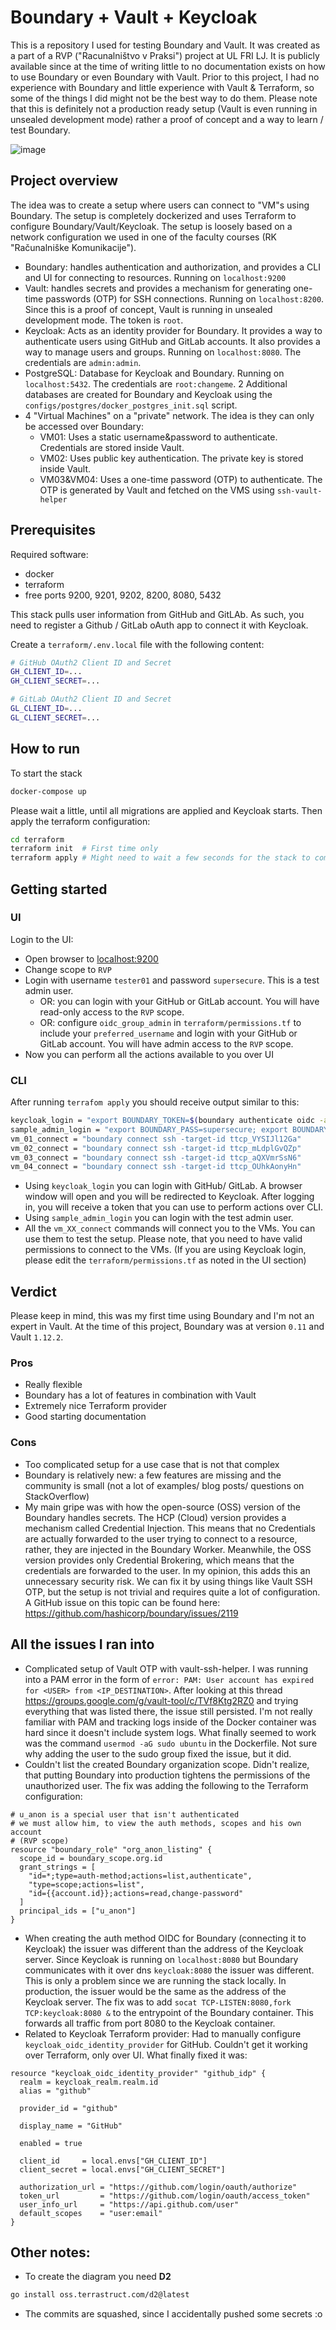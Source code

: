 # Boundary + Vault + Keycloak

This is a repository I used for testing Boundary and Vault. It was created as a part of a RVP ("Racunalništvo v Praksi") project at UL FRI LJ. It is publicly available since at the time of writing little to no documentation exists on how to use Boundary or even Boundary with Vault. Prior to this project, I had no experience with Boundary and little experience with Vault & Terraform, so some of the things I did might not be the best way to do them. Please note that this is definitely not a production ready setup (Vault is even running in unsealed development mode) rather a proof of concept and a way to learn / test Boundary.

![image](docs/out.svg)

## Project overview

The idea was to create a setup where users can connect to "VM"s using Boundary. The setup is completely dockerized and uses Terraform to configure Boundary/Vault/Keycloak. The setup is loosely based on a network configuration we used in one of the faculty courses (RK "Računalniške Komunikacije").
- Boundary: handles authentication and authorization, and provides a CLI and UI for connecting to resources. Running on `localhost:9200`
- Vault: handles secrets and provides a mechanism for generating one-time passwords (OTP) for SSH connections. Running on `localhost:8200`. Since this is a proof of concept, Vault is running in unsealed development mode. The token is `root`.
- Keycloak: Acts as an identity provider for Boundary. It provides a way to authenticate users using GitHub and GitLab accounts. It also provides a way to manage users and groups. Running on `localhost:8080`. The credentials are `admin:admin`.
- PostgreSQL: Database for Keycloak and Boundary. Running on `localhost:5432`. The credentials are `root:changeme`. 2 Additional databases are created for Boundary and Keycloak using the `configs/postgres/docker_postgres_init.sql` script.
- 4 "Virtual Machines" on a "private" network. The idea is they can only be accessed over Boundary:
  - VM01: Uses a static username&password to authenticate. Credentials are stored inside Vault.
  - VM02: Uses public key authentication. The private key is stored inside Vault.
  - VM03&VM04: Uses a one-time password (OTP) to authenticate. The OTP is generated by Vault and fetched on the VMS using `ssh-vault-helper`

## Prerequisites

Required software:
- docker 
- terraform
- free ports 9200, 9201, 9202, 8200, 8080, 5432

This stack pulls user information from GitHub and GitLAb. As such, you need to register a Github / GitLab oAuth app to connect it with Keycloak.

Create a `terraform/.env.local` file with the following content:

```sh
# GitHub OAuth2 Client ID and Secret
GH_CLIENT_ID=...
GH_CLIENT_SECRET=...

# GitLab OAuth2 Client ID and Secret
GL_CLIENT_ID=...
GL_CLIENT_SECRET=...
```

## How to run

To start the stack 

```sh
docker-compose up
```

Please wait a little, until all migrations are applied and Keycloak starts. Then apply the terraform configuration:

```sh
cd terraform
terraform init  # First time only
terraform apply # Might need to wait a few seconds for the stack to completely start
```

## Getting started 


### UI  

Login to the UI:
  - Open browser to [localhost:9200](http://localhost:9200)
  - Change scope to `RVP`
  - Login with username `tester01` and password `supersecure`. This is a test admin user.
    - OR: you can login with your GitHub or GitLab account. You will have read-only access to the `RVP` scope.
    - OR: configure `oidc_group_admin` in `terraform/permissions.tf` to include your `preferred_username` and login with your GitHub or GitLab account. You will have admin access to the `RVP` scope.
  - Now you can perform all the actions available to you over UI


### CLI

After running `terrafom apply` you should receive output similar to this:

```sh
keycloak_login = "export BOUNDARY_TOKEN=$(boundary authenticate oidc -auth-method-id=amoidc_aEffgDrBuT -keyring-type=none -format=json | jq -r '.item.attributes.token')"
sample_admin_login = "export BOUNDARY_PASS=supersecure; export BOUNDARY_TOKEN=$(boundary authenticate password -auth-method-id=ampw_M5k0qeDRe5 -login-name=tester01 -password=env://BOUNDARY_PASS -keyring-type=none -format=json | jq -r '.item.attributes.token')"
vm_01_connect = "boundary connect ssh -target-id ttcp_VYSIJl12Ga"
vm_02_connect = "boundary connect ssh -target-id ttcp_mLdplGvQZp"
vm_03_connect = "boundary connect ssh -target-id ttcp_aQXVmrSsN6"
vm_04_connect = "boundary connect ssh -target-id ttcp_OUhkAonyHn"
```

- Using `keycloak_login` you can login with GitHub/ GitLab. A browser window will open and you will be redirected to Keycloak. After logging in, you will receive a token that you can use to perform actions over CLI.
- Using `sample_admin_login` you can login with the test admin user. 
- All the `vm_XX_connect` commands will connect you to the VMs. You can use them to test the setup. Please note, that you need to have valid permissions to connect to the VMs. (If you are using Keycloak login, please edit the `terraform/permissions.tf` as noted in the UI section)
## Verdict

Please keep in mind, this was my first time using Boundary and I'm not an expert in Vault. At the time of this project, Boundary was at version `0.11` and Vault `1.12.2`.

### Pros

- Really flexible
- Boundary has a lot of features in combination with Vault
- Extremely nice Terraform provider
- Good starting documentation

### Cons

- Too complicated setup for a use case that is not that complex 
- Boundary is relatively new: a few features are missing and the community is small (not a lot of examples/ blog posts/ questions on StackOverflow)
- My main gripe was with how the open-source (OSS) version of the Boundary handles secrets. The HCP (Cloud) version provides a mechanism called Credential Injection. This means that no Credentials are actually forwarded to the user trying to connect to a resource, rather, they are injected in the Boundary Worker. Meanwhile, the OSS version provides only Credential Brokering, which means that the credentials are forwarded to the user. In my opinion, this adds this an unnecessary security risk. We can fix it by using things like Vault SSH OTP, but the setup is not trivial and requires quite a lot of configuration. A GitHub issue on this topic can be found here: https://github.com/hashicorp/boundary/issues/2119
  
## All the issues I ran into

- Complicated setup of Vault OTP with vault-ssh-helper. I was running into a PAM error in the form of `error: PAM: User account has expired for <USER> from <IP_DESTINATION>`. After looking at this thread https://groups.google.com/g/vault-tool/c/TVf8Ktg2RZ0 and trying everything that was listed there, the issue still persisted. I'm not really familiar with PAM and tracking logs inside of the Docker container was hard since it doesn't include system logs. What finally seemed to work was the command `usermod -aG sudo ubuntu` in the Dockerfile. Not sure why adding the user to the sudo group fixed the issue, but it did.
- Couldn't list the created Boundary organization scope. Didn't realize, that putting Boundary into production tightens the permissions of the unauthorized user. The fix was adding the following to the Terraform configuration:

```hcl
# u_anon is a special user that isn't authenticated 
# we must allow him, to view the auth methods, scopes and his own account
# (RVP scope)
resource "boundary_role" "org_anon_listing" {
  scope_id = boundary_scope.org.id
  grant_strings = [
    "id=*;type=auth-method;actions=list,authenticate",
    "type=scope;actions=list",
    "id={{account.id}};actions=read,change-password"
  ]
  principal_ids = ["u_anon"]
}
```

- When creating the auth method OIDC for Boundary (connecting it to Keycloak) the issuer was different than the address of the Keycloak server. Since Keycloak is running on `localhost:8080` but Boundary communicates with it over dns `keycloak:8080` the issuer was different. This is only a problem since we are running the stack locally. In production, the issuer would be the same as the address of the Keycloak server. The fix was to add `socat TCP-LISTEN:8080,fork TCP:keycloak:8080 &` to the entrypoint of the Boundary container. This forwards all traffic from port 8080 to the Keycloak container.
- Related to Keycloak Terraform provider: Had to manually configure `keycloak_oidc_identity_provider` for GitHub. Couldn't get it working over Terraform, only over UI. What finally fixed it was: 
```hcl
resource "keycloak_oidc_identity_provider" "github_idp" {
  realm = keycloak_realm.realm.id
  alias = "github"

  provider_id = "github"

  display_name = "GitHub"

  enabled = true

  client_id     = local.envs["GH_CLIENT_ID"]
  client_secret = local.envs["GH_CLIENT_SECRET"]

  authorization_url = "https://github.com/login/oauth/authorize"
  token_url         = "https://github.com/login/oauth/access_token"
  user_info_url     = "https://api.github.com/user"
  default_scopes    = "user:email"
}

```

## Other notes:

- To create the diagram you need **D2**

```sh
go install oss.terrastruct.com/d2@latest
```

- The commits are squashed, since I accidentally pushed some secrets :o